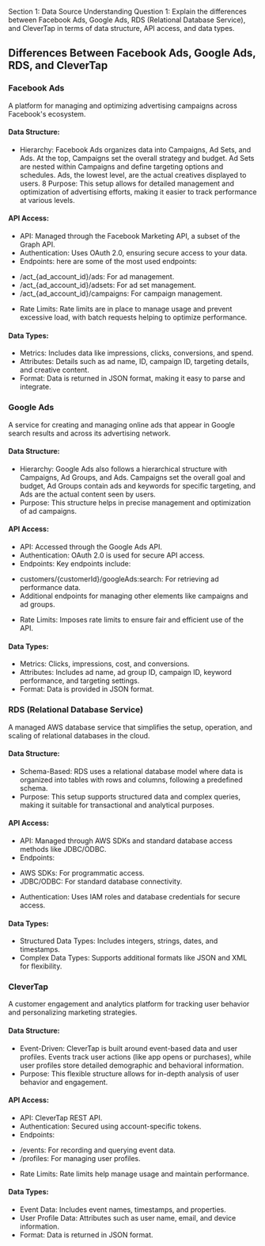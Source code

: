 Section 1: Data Source Understanding
Question 1: Explain the differences between Facebook Ads, Google Ads, RDS (Relational Database Service), and CleverTap in terms of data structure, API access, and data types.

## Differences Between Facebook Ads, Google Ads, RDS, and CleverTap

### Facebook Ads
A platform for managing and optimizing advertising campaigns across Facebook's ecosystem.

#### Data Structure:
*	Hierarchy: Facebook Ads organizes data into Campaigns, Ad Sets, and Ads. At the top, Campaigns set the overall strategy and budget. Ad Sets are nested within Campaigns and define targeting options and schedules. Ads, the lowest level, are the actual creatives displayed to users.
8	Purpose: This setup allows for detailed management and optimization of advertising efforts, making it easier to track performance at various levels.

#### API Access:
*	API: Managed through the Facebook Marketing API, a subset of the Graph API.
*	Authentication: Uses OAuth 2.0, ensuring secure access to your data.
*	Endpoints: here are some of the most used endpoints:
  -	/act_{ad_account_id}/ads: For ad management.
  - /act_{ad_account_id}/adsets: For ad set management.
  - /act_{ad_account_id}/campaigns: For campaign management.
* Rate Limits: Rate limits are in place to manage usage and prevent excessive load, with batch requests helping to optimize performance.

#### Data Types:
*	Metrics: Includes data like impressions, clicks, conversions, and spend.
*	Attributes: Details such as ad name, ID, campaign ID, targeting details, and creative content.
*	Format: Data is returned in JSON format, making it easy to parse and integrate.

### Google Ads
A service for creating and managing online ads that appear in Google search results and across its advertising network.

#### Data Structure:
*	Hierarchy: Google Ads also follows a hierarchical structure with Campaigns, Ad Groups, and Ads. Campaigns set the overall goal and budget, Ad Groups contain ads and keywords for specific targeting, and Ads are the actual content seen by users.
*	Purpose: This structure helps in precise management and optimization of ad campaigns.

#### API Access:
*	API: Accessed through the Google Ads API.
*	Authentication: OAuth 2.0 is used for secure API access.
*	Endpoints: Key endpoints include:
  -	customers/{customerId}/googleAds:search: For retrieving ad performance data.
  -	Additional endpoints for managing other elements like campaigns and ad groups.
*	Rate Limits: Imposes rate limits to ensure fair and efficient use of the API.

#### Data Types:
*	Metrics: Clicks, impressions, cost, and conversions.
*	Attributes: Includes ad name, ad group ID, campaign ID, keyword performance, and targeting settings.
*	Format: Data is provided in JSON format.

### RDS (Relational Database Service)
A managed AWS database service that simplifies the setup, operation, and scaling of relational databases in the cloud.

#### Data Structure:
*	Schema-Based: RDS uses a relational database model where data is organized into tables with rows and columns, following a predefined schema.
*	Purpose: This setup supports structured data and complex queries, making it suitable for transactional and analytical purposes.

#### API Access:
*	API: Managed through AWS SDKs and standard database access methods like JDBC/ODBC.
*	Endpoints:
  -	AWS SDKs: For programmatic access.
  -	JDBC/ODBC: For standard database connectivity.
*	Authentication: Uses IAM roles and database credentials for secure access.

#### Data Types:
*	Structured Data Types: Includes integers, strings, dates, and timestamps.
*	Complex Data Types: Supports additional formats like JSON and XML for flexibility.

### CleverTap
A customer engagement and analytics platform for tracking user behavior and personalizing marketing strategies.

#### Data Structure:
*	Event-Driven: CleverTap is built around event-based data and user profiles. Events track user actions (like app opens or purchases), while user profiles store detailed demographic and behavioral information.
*	Purpose: This flexible structure allows for in-depth analysis of user behavior and engagement.

#### API Access:
*	API: CleverTap REST API.
*	Authentication: Secured using account-specific tokens.
*	Endpoints:
  -	/events: For recording and querying event data.
  -	/profiles: For managing user profiles.
*	Rate Limits: Rate limits help manage usage and maintain performance.

#### Data Types:
*	Event Data: Includes event names, timestamps, and properties.
*	User Profile Data: Attributes such as user name, email, and device information.
*	Format: Data is returned in JSON format.
